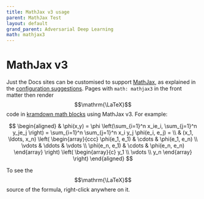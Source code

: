 ```yaml
---
title: MathJax v3 usage
parent: MathJax Test
layout: default
grand_parent: Adversarial Deep Learning
math: mathjax3
---
```


# MathJax v3

Just the Docs sites can be customised to support [MathJax](https://www.mathjax.org),
as explained in the [configuration suggestions](config).
Pages with `math: mathjax3` in the front matter then render $$\mathrm{\LaTeX}$$ code in [kramdown math blocks](https://kramdown.gettalong.org/syntax.html#math-blocks) using MathJax v3.
For example:

$$
\begin{aligned}
  & \phi(x,y) = \phi \left(\sum_{i=1}^n x_ie_i, \sum_{j=1}^n y_je_j \right)
  = \sum_{i=1}^n \sum_{j=1}^n x_i y_j \phi(e_i, e_j) = \\
  & (x_1, \ldots, x_n) \left( \begin{array}{ccc}
      \phi(e_1, e_1) & \cdots & \phi(e_1, e_n) \\
      \vdots & \ddots & \vdots \\
      \phi(e_n, e_1) & \cdots & \phi(e_n, e_n)
    \end{array} \right)
  \left( \begin{array}{c}
      y_1 \\
      \vdots \\
      y_n
    \end{array} \right)
\end{aligned}
$$

To see the $$\mathrm{\LaTeX}$$ source of the formula, right-click anywhere on it.
